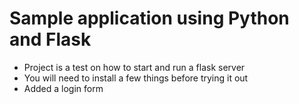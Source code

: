 # Sample application using Python and Flask
- Project is a test on how to start and run a flask server
- You will need to install a few things before trying it out
- Added a login form